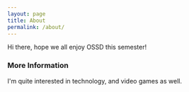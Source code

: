 ```yaml
---
layout: page
title: About
permalink: /about/
---
```


Hi there, hope we all enjoy OSSD this semester!

### More Information

I'm quite interested in technology, and video games as well.